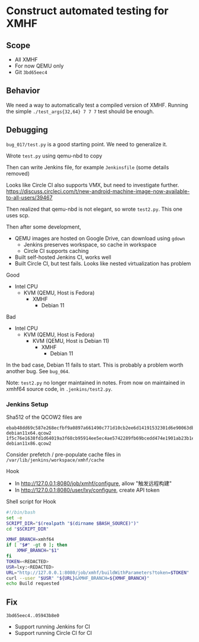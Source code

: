 # Construct automated testing for XMHF

## Scope
* All XMHF
* For now QEMU only
* Git `3bd65eec4`

## Behavior
We need a way to automatically test a compiled version of XMHF. Running the
simple `./test_args{32,64} 7 7 7` test should be enough.

## Debugging
`bug_017/test.py` is a good starting point. We need to generalize it.

Wrote `test.py` using qemu-nbd to copy

Then can write Jenkins file, for example `Jenkinsfile` (some details removed)

Looks like Circle CI also supports VMX, but need to investigate further.
<https://discuss.circleci.com/t/new-android-machine-image-now-available-to-all-users/39467>

Then realized that qemu-nbd is not elegant, so wrote `test2.py`. This one uses
scp.

Then after some development,
* QEMU images are hosted on Google Drive, can download using `gdown`
	* Jenkins preserves workspace, so cache in workspace
	* Circle CI supports caching
* Built self-hosted Jenkins CI, works well
* Built Circle CI, but test fails. Looks like nested virtualization has problem

Good
* Intel CPU
	* KVM (QEMU, Host is Fedora)
		* XMHF
			* Debian 11

Bad
* Intel CPU
	* KVM (QEMU, Host is Fedora)
		* KVM (QEMU, Host is Debian 11)
			* XMHF
				* Debian 11

In the bad case, Debian 11 fails to start. This is probably a problem worth
another bug. See `bug_064`.

Note: `test2.py` no longer maintained in notes. From now on maintained in
xmhf64 source code, in `.jenkins/test2.py`.

### Jenkins Setup

Sha512 of the QCOW2 files are
```
ebab48dd69c587e268ecfbf9a0897a661490c771d10cb2ee6d14191532301d6e90063db1e1339d6cba917df5a5e87ccf48709d776c87244f1fda9c79b0c4d4af  debian11x64.qcow2
1f5c76e1638fd1d64019a3f68cb95914ee5ec4ae5742289fb69bcedd474e1901ab23b1e51ff5e81bdcef33aff432100c144fa9fae7a98921008701d88270e6c0  debian11x86.qcow2
```

Consider prefetch / pre-populate cache files in
`/var/lib/jenkins/workspace/xmhf/cache`

Hook
* In <http://127.0.0.1:8080/job/xmhf/configure>, allow "触发远程构建"
* In <http://127.0.0.1:8080/user/lxy/configure>, create API token

Shell script for Hook
```sh
#!/bin/bash
set -e
SCRIPT_DIR="$(realpath "$(dirname $BASH_SOURCE)")"
cd "$SCRIPT_DIR"

XMHF_BRANCH=xmhf64
if [ "$#" -gt 0 ]; then
	XMHF_BRANCH="$1"
fi
TOKEN=<REDACTED>
USR=lxy:<REDACTED>
URL="http://127.0.0.1:8080/job/xmhf/buildWithParameters?token=$TOKEN"
curl --user "$USR" "${URL}&XMHF_BRANCH=${XMHF_BRANCH}"
echo Build requested
```

## Fix

`3bd65eec4..05943b8e0`
* Support running Jenkins for CI
* Support running Circle CI for CI

